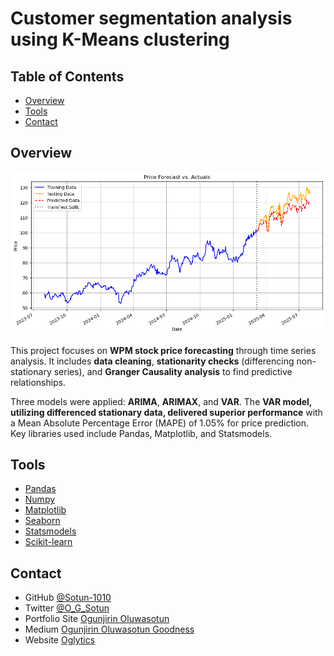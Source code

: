 # Customer segmentation analysis using K-Means clustering
<!-- TABLE OF CONTENTS -->

## Table of Contents

- [Overview](#overview)
- [Tools](#tools)
- [Contact](#contact)

<!-- OVERVIEW -->

## Overview

![screenshot](image.png)

This project focuses on **WPM stock price forecasting** through time series analysis. It includes **data cleaning**, **stationarity checks** (differencing non-stationary series), and **Granger Causality analysis** to find predictive relationships.

Three models were applied: **ARIMA**, **ARIMAX**, and **VAR**. The **VAR model, utilizing differenced stationary data, delivered superior performance** with a Mean Absolute Percentage Error (MAPE) of 1.05% for price prediction. Key libraries used include Pandas, Matplotlib, and Statsmodels.

## Tools

- [Pandas](https://pandas.pydata.org)
- [Numpy](https://numpy.org)
- [Matplotlib](https://matplotlib.org)
- [Seaborn](https://seaborn.pydata.org)
- [Statsmodels](https://www.statsmodels.org/stable/index.html)
- [Scikit-learn](https://scikit-learn.org/stable/)

## Contact

- GitHub [@Sotun-1010](https://github.com/Sotun-1010)
- Twitter [@O_G_Sotun](https://twitter.com/O_G_Sotun?t=kRiO1YNhYKn8NJJnxTZ42A&s=03)
- Portfolio Site [Ogunjirin Oluwasotun](https://www.datascienceportfol.io/oluwasotunogunjirind)
- Medium [Ogunjirin Oluwasotun Goodness](https://medium.com/@oluwasotunogunjirin)
- Website [Oglytics](https://oglytics.webflow.io/)
